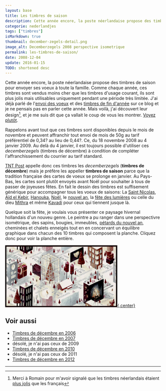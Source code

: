 ```yaml
---
layout: base
title: Les timbres de saison
description: Cette année encore, la poste néerlandaise propose des timbres de saison pour envoyer ses voeux à toute la famille. Comme chaque année, ces timbres sont vend
categorie: nederlandjes
tags: ["timbres"]
isMarkdown: true
thumbnail: december-zegels-detail.png
image_alt: Decemberzegels 2008 perspective isometrique
permalink: les-timbres-de-saison/
date: 2008-12-04
update: 2016-01-15
TODO: shortened desc
---
```


Cette année encore, la poste néerlandaise propose des timbres de saison pour envoyer ses voeux à toute la famille. Comme chaque année, ces timbres sont vendus moins cher que les timbres d'usage courant, ils sont plus jolis mais utilisables uniquement pendant une période très limitée. J'ai déjà parlé de l'[envoi des voeux](/augmentation-du-prix-du-timbre) et des [timbres de fin d'année](/timbres-en-promo) sur ce blog et je ne pensais pas en parler cette année. Mais voilà, j'ai découvert leur design[^1], et je me suis dit que ça vallait le coup de vous les montrer. [Voyez plutôt](/les-timbres-de-saison).

Rappelons avant tout que ces timbres sont disponibles depuis le mois de novembre et peuvent affranchir tout envoi de mois de 50g au tarif préférentiel de 0,34? au lieu de 0,44?. Ce, du 18 novembre 2008 au 4 janvier 2009. Au delà du 4 janvier, il est toujours possible d'utiliser ces *decemberzegels* (timbres de décembre) à condition de compléter l'affranchissement du courrier au tarif standard.

[TNT Post](/la-poste-prends-les-couleurs-d-halloween) appelle donc ces timbres les *decemberzegels* (**timbres de décembre**) mais je préfère les appeller **timbres de saison** parce que la tradition française des cartes de voeux se prolonge en janvier. Au Pays-Bas, les cartes sont plutôt envoyés avant Noël pour souhaiter à tous de passer de joyeuses fêtes. En fait le dessin des timbres est suffisement générique pour accompagner tous les voeux de saisons: La [Saint Nicolas](/saint-nicolas-est-revenu-sinterklaas-is-terug), [Aïd el Kebir](http://ar.wikipedia.org/wiki/%D8%B9%D9%8A%D8%AF_%D8%A7%D9%84%D8%A3%D8%B6%D8%AD%D9%89), [Hanouka](/nouveau-mot-chanoeka), [Noël](/noel-des-pays-bas), le [nouvel an](/preparatifs-petaradants), la [fête des lumières](http://www.lumieres.lyon.fr/lumieres/sections/en) ou celle du dieu [Mithra](http://fr.wikipedia.org/wiki/Mithra) et même [Kavadi](http://en.wikipedia.org/wiki/Thaipusam) pour ceux qui tiennent jusque là.

Quelque soit la fête, je voulais vous présenter ce paysage hivernal hollandais d'un nouveu genre. Le peintre a pu ranger dans une perspectivre isométrique, des sapins, bougies, immeubles, [pétards du nouvel an](/nouveau-mot-vuurwerk), cheminées et chalets enneigés tout en en concervant un équilibre graphique dans chacun des 10 timbres qui composent la planche. Cliquez donc pour voir la planche entière.

[![Decemberzegels 2008 perspective isometrique](december-zegels-detail.png){.center}](http://blog.re/me-in-amsterdam/files/data/2008-december-zegels.png)

## Voir aussi
* [Timbres de décembre en 2006](/augmentation-du-prix-du-timbre)
* [Timbres de décembre en 2007](/timbres-en-promo)
* désolé, je n'ai pas ceux de  2009
*  [Timbres de décembre en 2010](/les-timbres-de-decembre-2010)
* désolé, je n'ai pas ceux de 2011
*  [Timbres de décembre en 2012](/Les-timbres-de-decembre-ont-25-ans)
---
[^1]: Merci à Romain pour m'avoir signalé que les timbres néerlandais étaient [plus jolis](/des-timbres-ecolos-en-france-et-aux-pays-bas#co) que les français
<!-- post notes:
Areva 
You all know
http://www.dailymotion.com/video/xjmp1_royksopp-remind-me_music
röyksopp - remind-me video, it is focussing on UK and end on Japan if you remember well 
Here is the following:
http://www.youtube.com/watch?v=ok3ykR2GHCc  

> You all know
http://www.dailymotion.com/video/x27i4g_pub-areva_ads 
Areva ad (seen on TV) 
> Here is the real one:
http://www.dailymotion.com/video/xk25d_pub-areva_ads 
Areva in real (not seen on TV)
--->
